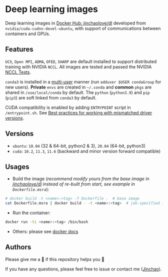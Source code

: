 # Deep learning images

Deep learning images in [Docker Hub: jinchaolove/dl](https://hub.docker.com/repository/docker/jinchaolove/dl) developed from `nvidia/cuda-cudnn-devel-ubuntu`, with support of communications between containers and GPUs.

## Features

`UCX`, `Open MPI`, `ADMA`, `OFED`, `SHARP` are default installed to support distributed training with NVIDIA `NCCL`. All images are tested and passed the NVIDIA [NCCL Tests](https://github.com/NVIDIA/nccl-tests).

`conda3` is installed in a [multi-user](https://docs.anaconda.com/anaconda/install/multi-user) manner (run `adduser $USER condaGroup` for new users). **Private** `envs` are created in `~/.conda` and **common** `pkgs` are shared in `/use/local/conda` by default. The `python` (`python3.9`) and `pip` (`pip3`) are soft linked from `conda3` by default.

CUDA compatibility is enabled by adding `ENTRYPOINT` script in `/entrypoint.sh`. See [Best practices for working with mismatched driver versions](https://docs.aws.amazon.com/sagemaker/latest/dg/inference-gpu-drivers.html).

## Versions

- `ubuntu`: `18.04` (32 & 64-bit, python2 & 3), `20.04` (64-bit, python3)
- `cuda`: `10.2`, `11.3`, `11.6` (backward and minor version forward compatible)

## Usages

- Build the image (*recommend modify yours from the base image in [jinchaolove/dl](https://hub.docker.com/repository/docker/jinchaolove/dl) instead of re-built from start, see example in `Dockerfile.msra`*):

```sh
# docker build -t <name>:<tag> -f Dockerfile .  # base image
cat Dockerfile.msra | docker build - -t <name>:<tag>  # job-specified image
```

- Run the container:

```sh
docker run -ti <name>:<tag> /bin/bash
```

- Others: please see [docker docs](https://docs.docker.com)

## Authors

Please give me a 🌟 if this repository helps you 🤗

If you have any questions, please feel free to issue or contact me ([Jinchao](http://jinchaoli.com)).
